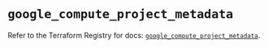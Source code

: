 # `google_compute_project_metadata`

Refer to the Terraform Registry for docs: [`google_compute_project_metadata`](https://registry.terraform.io/providers/hashicorp/google/6.35.0/docs/resources/compute_project_metadata).
